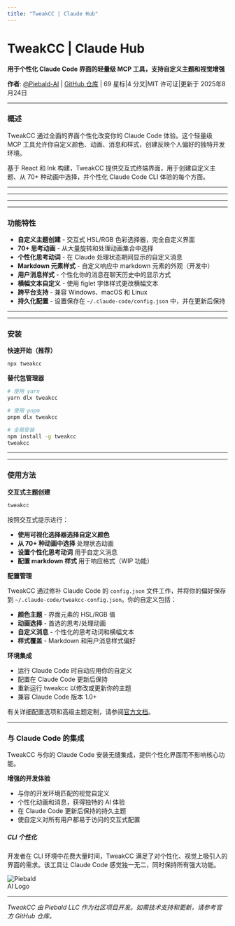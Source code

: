 ```yaml
---
title: "TweakCC | Claude Hub"
---
```


# TweakCC | Claude Hub

**用于个性化 Claude Code 界面的轻量级 MCP 工具，支持自定义主题和视觉增强**

**作者**: [@Piebald-AI](https://github.com/Piebald-AI)  |  [GitHub 仓库](https://github.com/Piebald-AI/tweakcc)  |  69 星标|4 分叉|MIT 许可证|更新于 2025年8月24日

* * *

### 概述[​](#概述)

TweakCC 通过全面的界面个性化改变你的 Claude Code 体验。这个轻量级 MCP 工具允许你自定义颜色、动画、消息和样式，创建反映个人偏好的独特开发环境。

基于 React 和 Ink 构建，TweakCC 提供交互式终端界面，用于创建自定义主题、从 70+ 种动画中选择，并个性化 Claude Code CLI 体验的每个方面。

* * *

* * *


* * *

* * *

### 功能特性[​](#功能特性)

-   **自定义主题创建** - 交互式 HSL/RGB 色彩选择器，完全自定义界面
-   **70+ 思考动画** - 从大量旋转和处理动画集合中选择
-   **个性化思考动词** - 在 Claude 处理状态期间显示的自定义消息
-   **Markdown 元素样式** - 自定义响应中 markdown 元素的外观（开发中）
-   **用户消息样式** - 个性化你的消息在聊天历史中的显示方式
-   **横幅文本自定义** - 使用 figlet 字体样式更改横幅文本
-   **跨平台支持** - 兼容 Windows、macOS 和 Linux
-   **持久化配置** - 设置保存在 `~/.claude-code/config.json` 中，并在更新后保持

* * *

* * *

### 安装[​](#安装)

**快速开始（推荐）**

```bash
npx tweakcc
```

**替代包管理器**

```bash
# 使用 yarn
yarn dlx tweakcc

# 使用 pnpm  
pnpm dlx tweakcc

# 全局安装
npm install -g tweakcc
tweakcc
```

* * *

* * *

### 使用方法[​](#使用方法)

**交互式主题创建**

```bash
tweakcc
```

按照交互式提示进行：

-   **使用可视化选择器选择自定义颜色**
-   **从 70+ 种动画中选择** 处理状态动画
-   **设置个性化思考动词** 用于自定义消息
-   **配置 markdown 样式** 用于响应格式（WIP 功能）

**配置管理**

TweakCC 通过修补 Claude Code 的 `config.json` 文件工作，并将你的偏好保存到 `~/.claude-code/tweakcc-config.json`。你的自定义包括：

-   **颜色主题** - 界面元素的 HSL/RGB 值
-   **动画选择** - 首选的思考/处理动画
-   **自定义消息** - 个性化的思考动词和横幅文本
-   **样式覆盖** - Markdown 和用户消息样式偏好

**环境集成**

-   运行 Claude Code 时自动应用你的自定义
-   配置在 Claude Code 更新后保持
-   重新运行 tweakcc 以修改或更新你的主题
-   兼容 Claude Code 版本 1.0+

有关详细配置选项和高级主题定制，请参阅[官方文档](https://github.com/Piebald-AI/tweakcc/blob/main/README.md)。

* * *

### 与 Claude Code 的集成[​](#与-claude-code-的集成)

TweakCC 与你的 Claude Code 安装无缝集成，提供个性化界面而不影响核心功能。

**增强的开发体验**

-   与你的开发环境匹配的视觉自定义
-   个性化动画和消息，获得独特的 AI 体验
-   在 Claude Code 更新后保持的持久主题
-   使自定义对所有用户都易于访问的交互式配置

##### CLI 个性化

开发者在 CLI 环境中花费大量时间，TweakCC 满足了对个性化、视觉上吸引人的界面的需求。该工具让 Claude Code 感觉独一无二，同时保持所有强大功能。

<img src="/img/supporters/piebald-ai.png" alt="Piebald AI Logo" style="max-width: 80px; height: auto;" />

* * *

*TweakCC 由 Piebald LLC 作为社区项目开发。如需技术支持和更新，请参考官方 GitHub 仓库。*
